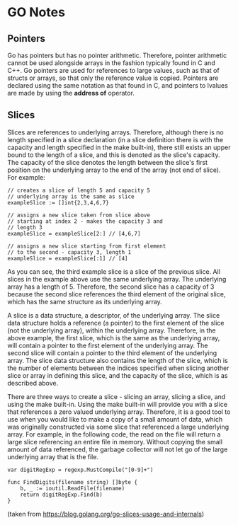 # GO Notes 

## Pointers
Go has pointers but has no pointer arithmetic. Therefore, pointer arithmetic cannot be used alongside arrays in the fashion typically found in C and C++. Go pointers are used for references to large values, such as that of structs or arrays, so that only the reference value is copied. Pointers are declared using the same notation as that found in C, and pointers to lvalues are made by using the **address of** operator.

## Slices
Slices are references to underlying arrays. Therefore, although there is no length specified in a slice declaration (in a slice definition there is with the capacity and length specified in the make built-in), there still exists an upper bound to the length of a slice, and this is denoted as the slice's capacity. The capacity of the slice denotes the length between the slice's first position on the underlying array to the end of the array (not end of slice). For example:

``` 
// creates a slice of length 5 and capacity 5
// underlying array is the same as slice
exampleSlice := []int{2,3,4,6,7}

// assigns a new slice taken from slice above 
// starting at index 2 - makes the capacity 3 and
// length 3
exampleSlice = exampleSlice[2:] // [4,6,7]

// assigns a new slice starting from first element
// to the second - capacity 3, length 1 
exampleSlice = exampleSlice[:1] // [4]
```
As you can see, the third example slice is a slice of the previous slice. All slices in the example above use the same underlying array. The underlying array has a length of 5. Therefore, the second slice has a capacity of 3 because the second slice references the third element of the original slice, which has the same structure as its underlying array. 

A slice is a data structure, a descriptor, of the underlying array. The slice data structure holds a reference (a pointer) to the first element of the slice (not the underlying array), within the underlying array. Therefore, in the above example, the first slice, which is the same as the underlying array, will contain a pointer to the first element of the underlying array. The second slice will contain a pointer to the third element of the underlying array. The slice data structure also contains the length of the slice, which is the number of elements between the indices specified when slicing another slice or array in defining this slice, and the capacity of the slice, which is as described above. 

There are three ways to create a slice - slicing an array, slicing a slice, and using the make built-in. Using the make built-in will provide you with a slice that references a zero valued underlying array. Therefore, it is a good tool to use when you would like to make a copy of a small amount of data, which was originally constructed via some slice that referenced a large underlying array. For example, in the following code, the read on the file will return a large slice referencing an entire file in memory. Without copying the small amount of data referenced, the garbage collector will not let go of the large underlying array that is the file. 

```
var digitRegExp = regexp.MustCompile("[0-9]+")

func FindDigits(filename string) []byte {
    b, _ := ioutil.ReadFile(filename)
    return digitRegExp.Find(b)
}
```
(taken from https://blog.golang.org/go-slices-usage-and-internals) 


